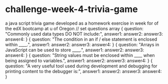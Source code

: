 # challenge-week-4-trivia-game
a java script trivia game developed as a homework exercise in week for of the edX bootcamp at u of Oregon
// set questions array
{
    question: "Commonly used data types DO NOT include:",
    answer1: 
    answer2:
    answer3:
    answer4:
}
{
    question: "The condition in an if / else statement is enclosed within ____.",
    answer1: 
    answer2:
    answer3:
    answer4:
}
{
    question: "Arrays in JavaScript can be used to store ____.",
    answer1: 
    answer2:
    answer3:
    answer4:
}
{
    question: "String values must be enclosed within ____ when being assigned to variables.",
    answer1: 
    answer2:
    answer3:
    answer4:
}
{
    question: "A very useful tool used during development and debugging for printing content to the debugger is:",
    answer1: 
    answer2:
    answer3:
    answer4:
}
